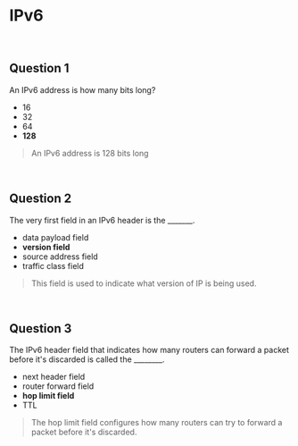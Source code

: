 # IPv6

<br>

## Question 1

An IPv6 address is how many bits long?

* 16
* 32
* 64
* **128**

> An IPv6 address is 128 bits long

<br>

## Question 2

The very first field in an IPv6 header is the _______.

* data payload field
* **version field**
* source address field
* traffic class field

> This field is used to indicate what version of IP is being used.

<br>

## Question 3

The IPv6 header field that indicates how many routers can forward a packet before it's discarded is called the ________.

* next header field
* router forward field
* **hop limit field**
* TTL

> The hop limit field configures how many routers can try to forward a packet before it's discarded.